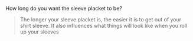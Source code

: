 
How long do you want the sleeve placket to be?

> The longer your sleeve placket is, the easier it is to get out of your shirt sleeve. It also influences what things will look like when you roll up your sleeves

